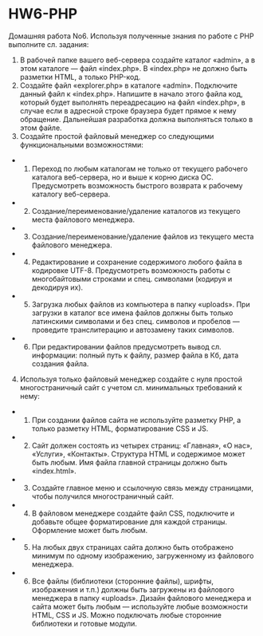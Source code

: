 # HW6-PHP
Домашняя работа No6.
Используя полученные знания по работе с PHP выполните сл. задания:
1. В рабочей папке вашего веб-сервера создайте каталог «admin», а в этом
каталоге — файл «index.php». В «index.php» не должно быть разметки HTML,
а только PHP-код.
2. Создайте файл «explorer.php» в каталоге «admin». Подключите данный
файл к «index.php». Напишите в начало этого файла код, который будет
выполнять переадресацию на файл «index.php», в случае если в адресной
строке браузера будет прямое к нему обращение. Дальнейшая разработка
должна выполняться только в этом файле.
3. Создайте простой файловый менеджер со следующими функциональными
возможностями:
 - 1. Переход по любым каталогам не только от текущего рабочего каталога
веб-сервера, но и выше к корню диска ОС. Предусмотреть возможность
быстрого возврата к рабочему каталогу веб-сервера.
 - 2. Создание/переименование/удаление каталогов из текущего места
файлового менеджера.
 - 3. Создание/переименование/удаление файлов из текущего места
файлового менеджера.
 - 4. Редактирование и сохранение содержимого любого файла в кодировке
UTF-8. Предусмотреть возможность работы с многобайтовыми
строками и спец. символами (кодируя и декодируя их).
 - 5. Загрузка любых файлов из компьютера в папку «uploads». При загрузки
в каталог все имена файлов должны быть только латинскими
символами и без спец. символов и пробелов — проведите
транслитерацию и автозамену таких символов.
 - 6. При редактировании файлов предусмотреть вывод сл. информации:
полный путь к файлу, размер файла в Кб, дата создания файла.
4. Используя только файловый менеджер создайте с нуля простой
многостраничный сайт с учетом сл. минимальных требований к нему:
 - 1. При создании файлов сайта не используйте разметку PHP, а только
разметку HTML, форматирование CSS и JS.
 - 2. Сайт должен состоять из четырех страниц: «Главная», «О нас»,
«Услуги», «Контакты». Структура HTML и содержимое может быть
любым. Имя файла главной страницы должно быть «index.html».
 - 3. Создайте главное меню и ссылочную связь между страницами, чтобы
получился многостраничный сайт.
 - 4. В файловом менеджере создайте файл CSS, подключите и добавьте
общее форматирование для каждой страницы. Оформление может быть
любым.
 - 5. На любых двух страницах сайта должно быть отображено минимум по
одному изображению, загруженному из файлового менеджера.
 - 6. Все файлы (библиотеки (сторонние файлы), шрифты, изображения и
т.п.) должны быть загружены из файлового менеджера в папку
«uploads».
Дизайн файлового менеджера и сайта может быть любым — используйте
любые возможности HTML, CSS и JS. Можно подключать любые сторонние
библиотеки и готовые модули.
